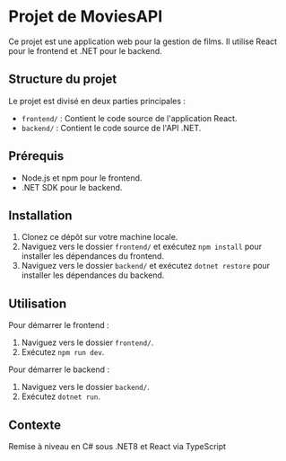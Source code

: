# Projet de MoviesAPI

Ce projet est une application web pour la gestion de films. Il utilise React pour le frontend et .NET pour le backend.

## Structure du projet

Le projet est divisé en deux parties principales :

- `frontend/` : Contient le code source de l'application React.
- `backend/` : Contient le code source de l'API .NET.

## Prérequis

- Node.js et npm pour le frontend.
- .NET SDK pour le backend.

## Installation

1. Clonez ce dépôt sur votre machine locale.
2. Naviguez vers le dossier `frontend/` et exécutez `npm install` pour installer les dépendances du frontend.
3. Naviguez vers le dossier `backend/` et exécutez `dotnet restore` pour installer les dépendances du backend.

## Utilisation

Pour démarrer le frontend :

1. Naviguez vers le dossier `frontend/`.
2. Exécutez `npm run dev`.

Pour démarrer le backend :

1. Naviguez vers le dossier `backend/`.
2. Exécutez `dotnet run`.

## Contexte 

Remise à niveau en C# sous .NET8 et React via TypeScript